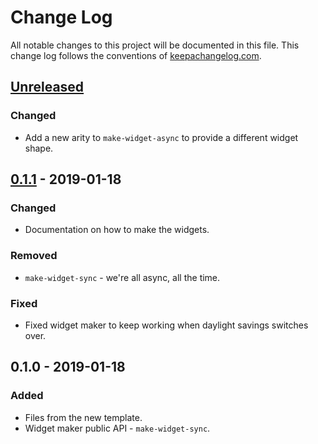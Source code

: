 # Change Log
All notable changes to this project will be documented in this file. This change log follows the conventions of [keepachangelog.com](http://keepachangelog.com/).

## [Unreleased]
### Changed
- Add a new arity to `make-widget-async` to provide a different widget shape.

## [0.1.1] - 2019-01-18
### Changed
- Documentation on how to make the widgets.

### Removed
- `make-widget-sync` - we're all async, all the time.

### Fixed
- Fixed widget maker to keep working when daylight savings switches over.

## 0.1.0 - 2019-01-18
### Added
- Files from the new template.
- Widget maker public API - `make-widget-sync`.

[Unreleased]: https://github.com/your-name/igv-client/compare/0.1.1...HEAD
[0.1.1]: https://github.com/your-name/igv-client/compare/0.1.0...0.1.1

